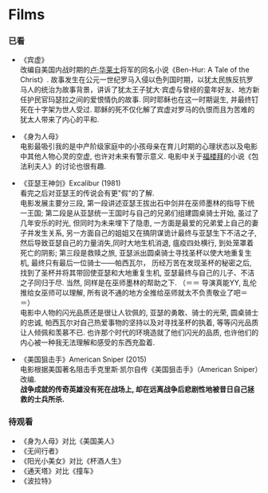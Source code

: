 # Films

### 已看

- 《宾虚》	
	改编自美国内战时期的[卢·华莱士](https://en.wikipedia.org/wiki/Lew_Wallace)将军的同名小说《Ben-Hur: A Tale of the Christ》. 故事发生在公元一世纪罗马入侵以色列国时期，以犹太民族反抗罗马人的统治为故事背景，讲诉了犹太王子犹大·宾虚与曾经的童年好友、地方新任护民官玛瑟拉之间的爱恨情仇的故事. 同时耶稣也在这一时期诞生, 并最终钉死在十字架为世人受过. 耶稣的死不仅化解了宾虚对罗马的仇恨而且为苦难的犹太人带来了内心的平和.
	
- 《身为人母》	
	电影最吸引我的是中产阶级家庭中的小孩母亲在育儿时期的心理状态以及电影中其他人物心灵的空虚, 也许对未来有警示意义. 电影中关于[福楼拜](https://zh.wikipedia.org/wiki/%E5%8F%A4%E6%96%AF%E5%A1%94%E5%A4%AB%C2%B7%E7%A6%8F%E6%A8%93%E6%8B%9C)的小说《包法利夫人》的讨论也很有趣.
	
- 《亚瑟王神剑》Excalibur (1981)		
	看完之后对亚瑟王的传说会有更"假"的了解. 	
	电影发展主要分三段, 第一段讲述亚瑟王拔出石中剑并在巫师墨林的指导下统一王国; 第二段是从亚瑟统一王国时与自己的兄弟们组建圆桌骑士开始, 虽过了几年安乐的时光, 但同时为未来埋下了隐患, 一方面是最爱的兄弟爱上自己的妻子并发生关系, 另一方面自己的姐姐又在搞阴谋诡计最终与亚瑟生下不洁之子, 然后导致亚瑟自己的力量消失,同时大地生机消退, 瘟疫四处横行, 到处笼罩着死亡的阴影; 第三段是救赎之旅, 亚瑟派出圆桌骑士寻找圣杯以使大地重复生机, 最终只有最后一位骑士——帕西瓦尔， 历经万苦在发现圣杯的秘密之后, 找到了圣杯并将其带回使亚瑟和大地重复生机, 亚瑟最终与自己的儿子、不洁之子同归于尽. 当然, 同样是在巫师墨林的帮助之下. （＝＝ 导演真能YY, 乱伦推给女巫师可以理解, 所有说不通的地方全推给巫师就太不负责敬业了吧＝＝）		
	电影中人物的闪光品质还是很让人钦佩的, 亚瑟的勇敢、骑士的光荣, 圆桌骑士的忠诚, 帕西瓦尔对自己热爱事物的坚持以及对寻找圣杯的执着, 等等闪光品质让人倾佩和羡慕不已. 也许那个时代的环境造就了他们闪光的品质, 也许他们的内心被一种我无法理解和感受的东西充盈着.
	
- 《美国狙击手》American Sniper (2015) 	
	电影根据美国著名阻击手克里斯·凯尔自传《美国狙击手》（American Sniper）改编.               
    **战争成就的传奇英雄没有死在战场上, 却在远离战争后悲剧性地被昔日自己拯救的士兵所杀.**
	
### 待观看
- 《身为人母》对比《美国美人》
- 《无间行者》
- 《阳光小美女》对比《杯酒人生》
- 《通天塔》对比《撞车》
- 《波拉特》